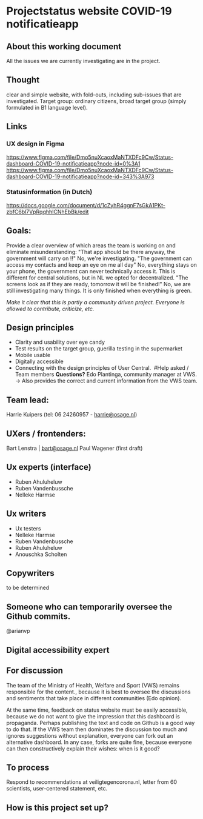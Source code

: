 # Projectstatus website COVID-19 notificatieapp

## About this working document
All the issues we are currently investigating are in the project.

## Thought
clear and simple website, with fold-outs, including sub-issues that are investigated.
Target group: ordinary citizens, broad target group (simply formulated in B1 language level).

## Links

### UX design in Figma
https://www.figma.com/file/Dmo5nuXcaoxMaNTXDFc9Cw/Status-dashboard-COVID-19-notificatieapp?node-id=0%3A1
https://www.figma.com/file/Dmo5nuXcaoxMaNTXDFc9Cw/Status-dashboard-COVID-19-notificatieapp?node-id=343%3A973

### Statusinformation (in Dutch)
https://docs.google.com/document/d/1cZyhR4ggnF7sGkA1PKt-zbfC6bl7VpRqqhhICNhEbBk/edit

## Goals:
Provide a clear overview of which areas the team is working on and eliminate misunderstanding:
"That app should be there anyway, the government will carry on !!" No, we're investigating.
"The government can access my contacts and keep an eye on me all day" No, everything stays on your phone, the government can never technically access it. This is different for central solutions, but in NL we opted for decentralized.
"The screens look as if they are ready, tomorrow it will be finished!" No, we are still investigating many things. It is only finished when everything is green.

_Make it clear that this is partly a community driven project. Everyone is allowed to contribute, criticize, etc._

## Design principles
* Clarity and usability over eye candy
* Test results on the target group, guerilla testing in the supermarket
* Mobile usable
* Digitally accessible
* Connecting with the design principles of User Central.
 #Help asked / Team members
**Questions?** Edo Plantinga, community manager at VWS. → Also provides the correct and current information from the VWS team.

## Team lead:
Harrie Kuipers (tel: 06 24260957 - harrie@osage.nl)

## UXers / frontenders:
Bart Lenstra | bart@osage.nl
Paul Wagener (first draft)

## Ux experts (interface)
* Ruben Ahuluheluw
* Ruben Vandenbussche
* Nelleke Harmse

## Ux writers
* Ux testers
* Nelleke Harmse
* Ruben Vandenbussche
* Ruben Ahuluheluw
* Anouschka Scholten

## Copywriters
to be determined

## Someone who can temporarily oversee the Github commits.
@arianvp

## Digital accessibility expert

## For discussion

The team of the Ministry of Health, Welfare and Sport (VWS) remains  responsible for the content., because it is best to oversee the discussions and sentiments that take place in different communities (Edo opinion).

At the same time, feedback on status website must be easily accessible, because we do not want to give the impression that this dashboard is propaganda.
Perhaps publishing the text and code on Github is a good way to do that. If the VWS team then dominates the discussion too much and ignores suggestions without explanation, everyone can fork out an alternative dashboard. In any case, forks are quite fine, because everyone can then constructively explain their wishes: when is it good?

## To process
Respond to recommendations at veiligtegencorona.nl, letter from 60 scientists, user-centered statement, etc.

## How is this project set up?
